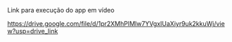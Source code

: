 Link para execução do app em vídeo

https://drive.google.com/file/d/1pr2XMhPIMlw7YVgxIUaXiyr9uk2kkuWj/view?usp=drive_link
